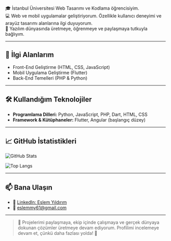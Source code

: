 

🎓 İstanbul Üniversitesi Web Tasarımı ve Kodlama öğrencisiyim.  
💻 Web ve mobil uygulamalar geliştiriyorum. Özellikle kullanıcı deneyimi ve arayüz tasarımı alanlarına ilgi duyuyorum.  
🚀 Yazılım dünyasında üretmeye, öğrenmeye ve paylaşmaya tutkuyla bağlıyım.

---

## 🧠 İlgi Alanlarım

- Front-End Geliştirme (HTML, CSS, JavaScript)
- Mobil Uygulama Geliştirme (Flutter)
- Back-End Temelleri (PHP & Python)

---

## 🛠️ Kullandığım Teknolojiler

- **Programlama Dilleri:** Python, JavaScript, PHP, Dart, HTML, CSS  
- **Framework & Kütüphaneler:** Flutter, Angular (başlangıç düzey)  

---

## 📈 GitHub İstatistikleri

![GitHub Stats](https://github-readme-stats.vercel.app/api?username=staboma&show_icons=true&theme=default)

![Top Langs](https://github-readme-stats.vercel.app/api/top-langs/?username=staboma&layout=compact)

---

## 📫 Bana Ulaşın

- 🔗 [LinkedIn: Eslem Yıldırım](www.linkedin.com/in/eslem-yıldırım)
- 📧 eslemmy61@gmail.com

---

> 💬 Projelerimi paylaşmaya, ekip içinde çalışmaya ve gerçek dünyaya dokunan çözümler üretmeye devam ediyorum. Profilimi incelemeye devam et, çünkü daha fazlası yolda! 🚀

<!--
**staboma/staboma** is a ✨ _special_ ✨ repository because its `README.md` (this file) appears on your GitHub profile.

Here are some ideas to get you started:

- 🔭 I’m currently working on ...
- 🌱 I’m currently learning ...
- 👯 I’m looking to collaborate on ...
- 🤔 I’m looking for help with ...
- 💬 Ask me about ...
- 📫 How to reach me: ...
- 😄 Pronouns: ...
- ⚡ Fun fact: ...
-->
